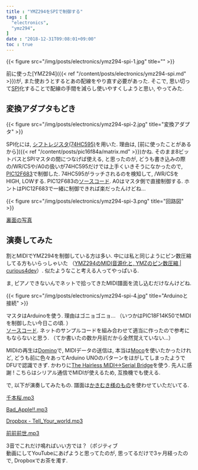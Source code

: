 ```yaml
---
title : "YMZ294をSPIで制御する"
tags : [
  "electronics",
  "ymz294",
]
date : "2018-12-31T09:08:01+09:00"
toc : true
---
```


{{< figure src="/img/posts/electronics/ymz294-spi-1.jpg" title="" >}}

前に使った[YMZ294]({{< ref "/content/posts/electronics/ymz294-spi.md" >}})が, 
また使おうとするとあの配線をやり直す必要があった. 
そこで, 思い切って[SPI](https://ja.wikipedia.org/wiki/%E3%82%B7%E3%83%AA%E3%82%A2%E3%83%AB%E3%83%BB%E3%83%9A%E3%83%AA%E3%83%95%E3%82%A7%E3%83%A9%E3%83%AB%E3%83%BB%E3%82%A4%E3%83%B3%E3%82%BF%E3%83%95%E3%82%A7%E3%83%BC%E3%82%B9)化することで配線の手間を減らし使いやすくしようと思い, やってみた.   
<!--more-->

## 変換アダプタもどき

{{< figure src="/img/posts/electronics/ymz294-spi-2.jpg" title="変換アダプタ" >}}

SPI化には, [シフトレジスタ(74HC595)](http://akizukidenshi.com/catalog/g/gI-08605/)を用いた. 
理由は, [前に使ったことがあるから]({{< ref "/content/posts/pic16f84a/matrix.md" >}})かね. 
そのまま8ビットバスとSPIマスタの間につなげば使える, と思ったのが, 
どうも書き込みの際の/WR/CSや/A0の扱いが74HC595だけでは上手くいきそうになかったので, 
[PIC12F683](http://akizukidenshi.com/catalog/g/gI-00801/)で制御した. 
74HC595がラッチされるのを検知して, /WR/CSをHIGH, LOWする. 
PIC12F683の[ソースコード](https://gist.github.com/ha2zakura/943d75f813021092b6f4207b43e41da1). 
A0はマスタ側で直接制御する. ホントはPIC12F683で一緒に制御できれば楽だったんけどね...  

{{< figure src="/img/posts/electronics/ymz294-spi-3.png" title="回路図" >}}

[裏面の写真](https://drive.google.com/uc?export=view&id=1FQ-ZkQqab4ziOb6fYMW-gDd6vvcevCin)

## 演奏してみた

割とMIDIでYMZ294を制御している方は多い. 
中には私と同じようにピン数圧縮してる方もいらっしゃいた
（[YMZ294のMIDI音源化と, YMZのピン数圧縮 | curious4dev](http://curious4dev.mydns.jp/post-1184/)）. 
似たようなこと考える人ってやっぱいる.   

ま, ピアノできないんでネットで拾ってきたMIDI譜面を流し込むだけなんけどね.   

{{< figure src="/img/posts/electronics/ymz294-spi-4.jpg" title="Arduinoと接続" >}}


マスタはArduinoを使う. 理由はゴニョゴニョ...
（いつかはPIC18F14K50でMIDIを制御したい今日この頃. ）  
[ソースコード](https://gist.github.com/ha2zakura/003ec66c355f43848eb86c17d77cc453). 
ネットのサンプルコードを組み合わせて適当に作ったので参考にもならないと思う. 
（てか書いたの数か月前だから全然覚えていない...）  

MIDIの再生は[Domino](http://takabosoft.com/domino)で, MIDIデータの送信は, 
本当は[Moco](http://morecatlab.akiba.coocan.jp/lab/index.php/aruino/midi-firmware-for-arduino-uno-moco/)を使いたかったけれど, 
どうも前に色々あってArduino UNOのパターンをはがしてしまったようでDFUで認識できず. 
かわりに[The Hairless MIDI<->Serial Bridge](http://projectgus.github.io/hairless-midiserial/)を使う. 
先人に感謝 ! こちらはシリアル通信でMIDIが使えるため, 互換機でも使える. 

で, 以下が演奏してみたもの. 譜面は[かきむき様のもの](http://kakimuki.blog91.fc2.com/blog-entry-6.html)を使わせていただいてる. 

[千本桜.mp3](https://www.dropbox.com/s/ingke1lf3zb9ivt/%E5%8D%83%E6%9C%AC%E6%A1%9C.mp3?dl=0)

[Bad_Apple!!.mp3](https://www.dropbox.com/s/kxlt83dpht7spfb/Bad_Apple%21%21.mp3?dl=0)

[Dropbox - Tell_Your_world.mp3](https://www.dropbox.com/s/6cz3p3q5474jks5/Tell_Your_world.mp3?dl=0)

[前前前世.mp3](https://www.dropbox.com/s/f9la8zauqoykorf/%E5%89%8D%E5%89%8D%E5%89%8D%E4%B8%96.mp3?dl=0)

3音でこれだけ鳴ればいい方では？（ポジティブ  
動画にしてYouTubeにあげようと思ってたのが, 思ってるだけで3ヶ月経ったので, Dropboxでお茶を濁す. 

